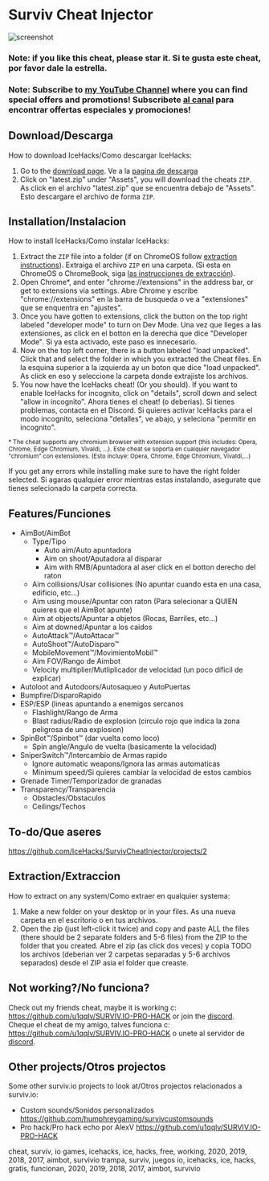 # Surviv Cheat Injector
![screenshot](https://media.discordapp.net/attachments/658048925592453136/659453524618379329/unknown.png?width=804&height=453)
### Note: if you like this cheat, please star it. Si te gusta este cheat, por favor dale la estrella.
### Note: Subscribe to [my YouTube Channel](https://www.youtube.com/c/IceHacks) where you can find special offers and promotions! Subscribete [al canal](https://www.youtube.com/c/IceHacks) para encontrar offertas especiales y promociones!
## Download/Descarga
How to download IceHacks/Como descargar IceHacks:

1. Go to the [download page](https://github.com/IceHacks/SurvivCheatInjector/releases/latest). Ve a la [pagina de descarga](https://github.com/IceHacks/SurvivCheatInjector/releases/latest)
2. Click on "latest.zip" under "Assets", you will download the cheats `ZIP`. As click en el archivo "latest.zip" que se encuentra debajo de "Assets". Esto descargare el archivo de forma `ZIP`.

## Installation/Instalacion
How to install IceHacks/Como instalar IceHacks:

1. Extract the `ZIP` file into a folder (if on ChromeOS follow [extraction instructions](#extraction)). Extraiga el archivo `ZIP` en una carpeta. (Si esta en ChromeOS o ChromeBook, siga [las instrucciones de extracción](#extraction)).
2. Open Chrome*, and enter "chrome://extensions" in the address bar, or get to extensions via settings. Abre Chrome y escribe "chrome://extensions" en la barra de busqueda o ve a "extensiones" que se enquentra en "ajustes".
3. Once you have gotten to extensions, click the button on the top right labeled "developer mode" to turn on Dev Mode. Una vez que lleges a las extensiones, as click en el botton en la derecha que dice "Developer Mode". Si ya esta activado, este paso es innecesario.
4. Now on the top left corner, there is a button labeled "load unpacked". Click that and select the folder in which you extracted the Cheat files. En la esquina superior a la izquierda ay un boton que dice "load unpacked". As click en eso y seleccione la carpeta donde extrajiste los archivos.
5. You now have the IceHacks cheat! (Or you should). If you want to enable IceHacks for incognito, click on "details", scroll down and select "allow in incognito". Ahora tienes el cheat! (o deberias). Si tienes problemas, contacta en el Discord. Si quieres activar IceHacks para el modo incognito, seleciona "detalles", ve abajo, y seleciona "permitir en incognito".

<sup>\* The cheat supports any chromium browser with extension support (this includes: Opera, Chrome, Edge Chromium, Vivaldi, ...). Este cheat se soporta en cualquier navegador "chromium" con extensiones. (Esto incluye: Opera, Chrome, Edge Chromium, Vivaldi,...)</sup>

If you get any errors while installing make sure to have the right folder selected. Si agaras qualquier error mientras estas instalando, asegurate que tienes selecionado la carpeta correcta.

## Features/Funciones
- AimBot/AimBot
  - Type/Tipo
    - Auto aim/Auto apuntadora
    - Aim on shoot/Aputadora al disparar
    - Aim with RMB/Apuntadora al aser click en el botton derecho del raton
  - Aim collisions/Usar collisiones (No apuntar cuando esta en una casa, edificio, etc...)
  - Aim using mouse/Apuntar con raton (Para selecionar a QUIEN quieres que el AimBot apunte)
  - Aim at objects/Apuntar a objetos (Rocas, Barriles, etc...)
  - Aim at downed/Apuntar a los caidos
  - AutoAttack™/AutoAttacar™
  - AutoShoot™/AutoDisparo™
  - MobileMovement™/MovimientoMobil™
  - Aim FOV/Rango de Aimbot
  - Velocity multiplier/Mutliplicador de velocidad (un poco dificil de explicar)
- Autoloot and Autodoors/Autosaqueo y AutoPuertas
- Bumpfire/DisparoRapido
- ESP/ESP (lineas apuntando a enemigos sercanos
  - Flashlight/Rango de Arma
  - Blast radius/Radio de explosion (circulo rojo que indica la zona peligrosa de una explosion)
- SpinBot™/Spinbot™ (dar vuelta como loco)
  - Spin angle/Angulo de vuelta (basicamente la velocidad)
- SniperSwitch™/Intercambio de Armas rapido
  - Ignore automatic weapons/Ignora las armas automaticas
  - Minimum speed/Si quieres cambiar la velocidad de estos cambios
- Grenade Timer/Temporizador de granadas
- Transparency/Transparencia
  - Obstacles/Obstaculos
  - Ceilings/Techos
  
## To-do/Que aseres
https://github.com/IceHacks/SurvivCheatInjector/projects/2

## Extraction/Extraccion
How to extract on any system/Como extraer en qualquier systema:

1. Make a new folder on your desktop or in your files. As una nueva carpeta en el escritorio o en tus archivos.
2. Open the zip (just left-click it twice) and copy and paste ALL the files (there should be 2 separate folders and 5-6 files) from the ZIP to the folder that you created. Abre el zip (as click dos veces) y copia TODO los archivos (deberian ver 2 carpetas separadas y 5-6 archivos separados) desde el ZIP asia el folder que creaste.

## Not working?/No funciona?

Check out my friends cheat, maybe it is working c: https://github.com/u1qqlv/SURVIV.IO-PRO-HACK or join the [discord](https://discordapp.com/invite/mvsqsfG). Cheque el cheat de my amigo, talves funciona c: https://github.com/u1qqlv/SURVIV.IO-PRO-HACK o unete al servidor de [discord](https://discordapp.com/invite/mvsqsfG).

## Other projects/Otros projectos

Some other surviv.io projects to look at/Otros projectos relacionados a surviv.io:
- Custom sounds/Sonidos personalizados https://github.com/humphreygaming/survivcustomsounds
- Pro hack/Pro hack echo por AlexV https://github.com/u1qqlv/SURVIV.IO-PRO-HACK

cheat, surviv, io games, icehacks, ice, hacks, free, working, 2020, 2019, 2018, 2017, aimbot, survivio
trampa, surviv, juegos io, icehacks, ice, hacks, gratis, funcionan, 2020, 2019, 2018, 2017, aimbot, survivio
